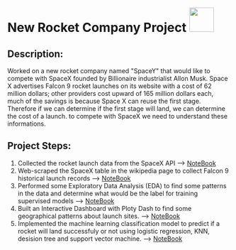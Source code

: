 <h1>New Rocket Company Project <img src="https://img.icons8.com/bubbles/100/000000/rocket.png" width=55/></h1>

<h2>Description:</h2>
Worked on a new rocket company named "SpaceY" that would like to compete with SpaceX founded by Billionaire industrialist Allon Musk.
Space X advertises Falcon 9 rocket launches on its website with a cost of 62 million dollars; other providers cost upward of 165 million dollars each, much of the savings is because Space X can reuse the first stage. Therefore if we can determine if the first stage will land, we can determine the cost of a launch. to compete with SpaceX we need to understand these informations.

<h2>Project Steps:</h2>

1. Collected the rocket launch data from the SpaceX API --> <a href="https://github.com/miraehab/IBM-Applied-Data-Science-Capstone/blob/main/collectingTheData.ipynb">NoteBook</a>
2. Web-scraped the SpaceX table in the wikipedia page to collect Falcon 9 historical launch records --> <a href="https://github.com/miraehab/IBM-Applied-Data-Science-Capstone/blob/main/collectingTheData-webscraping.ipynb">NoteBook</a>
3. Performed some Exploratory Data Analysis (EDA) to find some patterns in the data and determine what would be the label for training supervised models --> <a href="https://github.com/miraehab/IBM-Applied-Data-Science-Capstone/blob/main/Data%20wrangling.ipynb">NoteBook</a>
4. Built an Interactive Dashboard with Ploty Dash to find some geographical patterns about launch sites. --> <a href="https://github.com/miraehab/IBM-Applied-Data-Science-Capstone/blob/main/site_location.ipynb">NoteBook</a>
5. Implemented the machine learning classification model to predict if a rocket will land successfuly or not using logistic regression, KNN, desision tree and support vector machine. --> <a href="https://github.com/miraehab/IBM-Applied-Data-Science-Capstone/blob/main/SpaceX_Machine_Learning_Prediction.ipynb">NoteBook</a>
